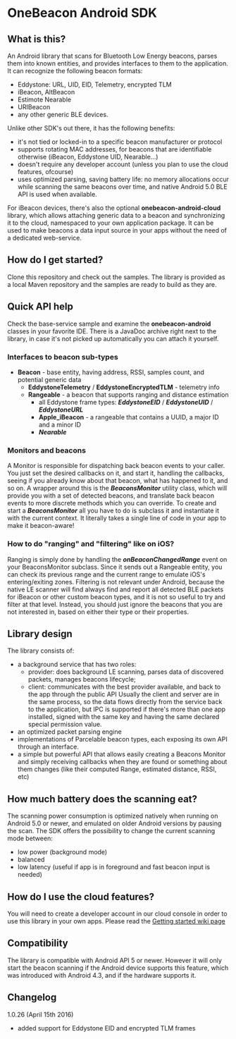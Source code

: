# OneBeacon Android SDK

## What is this?
An Android library that scans for Bluetooth Low Energy beacons, parses them into known entities, and provides interfaces to them to the application. It can recognize the following beacon formats:
- Eddystone: URL, UID, EID, Telemetry, encrypted TLM
- iBeacon, AltBeacon
- Estimote Nearable
- URIBeacon
- any other generic BLE devices.

Unlike other SDK's out there, it has the following benefits:
- it's not tied or locked-in to a specific beacon manufacturer or protocol
- supports rotating MAC addresses, for beacons that are identifiable otherwise (iBeacon, Eddystone UID, Nearable...)
- doesn't require any developer account (unless you plan to use the cloud features, ofcourse)
- uses optimized parsing, saving battery life: no memory allocations occur while scanning the same beacons over time, and native Android 5.0 BLE API is used when available.

For iBeacon devices, there's also the optional **onebeacon-android-cloud** library, which allows attaching generic data to a beacon and synchronizing it to the cloud, namespaced to your own application package. It can be used to make beacons a data input source in your apps without the need of a dedicated web-service.

## How do I get started?
Clone this repository and check out the samples. The library is provided as a local Maven repository and the samples are ready to build as they are.

## Quick API help
Check the base-service sample and examine the **onebeacon-android** classes in your favorite IDE. There is a JavaDoc archive right next to the library, in case it's not picked up automatically you can attach it yourself.

### Interfaces to beacon sub-types
  - **Beacon** - base entity, having address, RSSI, samples count, and potential generic data
    - **EddystoneTelemetry** / **EddystoneEncryptedTLM** - telemetry info
    - **Rangeable** - a beacon that supports ranging and distance estimation
      - all Eddystone frame types: ***EddystoneEID*** / ***EddystoneUID*** / ***EddystoneURL***
      - **Apple_iBeacon** - a rangeable that contains a UUID, a major ID and a minor ID
      - ***Nearable***

### Monitors and beacons
A Monitor is responsible for dispatching back beacon events to your caller. You just set the desired callbacks on it, and start it, handling the callbacks, seeing if you already know about that beacon, what has happened to it, and so on.
A wrapper around this is the ***BeaconsMonitor*** utility class, which will provide you with a set of detected beacons, and translate back beacon events to more discrete methods which you can override.
To create and start a ***BeaconsMonitor*** all you have to do is subclass it and instantiate it with the current context. It literally takes a single line of code in your app to make it beacon-aware!

### How to do "ranging" and "filtering" like on iOS?
Ranging is simply done by handling the ***onBeaconChangedRange*** event on your BeaconsMonitor subclass. Since it sends out a Rangeable entity, you can check its previous range and the current range to emulate iOS's entering/exiting zones.
Filtering is not relevant under Android, because the native LE scanner will find always find and report all detected BLE packets for iBeacon or other custom beacon types, and it is not so useful to try and filter at that level. Instead, you should just ignore the beacons that you are not interested in, based on either their type or their properties.

## Library design
The library consists of:
- a background service that has two roles:
  - provider: does background LE scanning, parses data of discovered packets, manages beacons lifecycle;
  - client: communicates with the best provider available, and back to the app through the public API
  Usually the client and server are in the same process, so the data flows directly from the service back to the application, but IPC is supported if there's more than one app installed, signed with the same key and having the same declared special permission value.
- an optimized packet parsing engine
- implementations of Parcelable beacon types, each exposing its own API through an interface.
- a simple but powerful API that allows easily creating a Beacons Monitor and simply receiving callbacks when they are found or something about them changes (like their computed Range, estimated distance, RSSI, etc)

## How much battery does the scanning eat?
The scanning power consumption is optimized natively when running on Android 5.0 or newer, and emulated on older Android versions by pausing the scan. The SDK offers the possibility to change the current scanning mode between:
- low power (background mode)
- balanced
- low latency (useful if app is in foreground and fast beacon input is needed)

## How do I use the cloud features?
You will need to create a developer account in our cloud console in order to use this library in your own apps. 
Please read the [Getting started wiki page](https://github.com/Codefy/onebeacon-android/wiki/Getting-started)

## Compatibility
The library is compatible with Android API 5 or newer. However it will only start the beacon scanning if the Android device supports this feature, which was introduced with Android 4.3, and if the hardware supports it.

## Changelog
1.0.26 (April 15th 2016)
- added support for Eddystone EID and encrypted TLM frames
